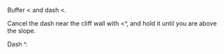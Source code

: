 Buffer < and dash <.

Cancel the dash near the cliff wall with <^, and hold it until you are above the slope.

Dash ^.

